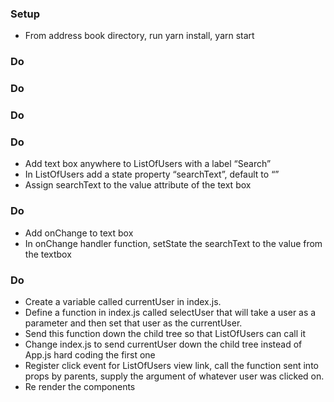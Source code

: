### Setup
* From address book directory, run yarn install, yarn start

### Do
<!-- * Import the array of users into index.js
* Create a folder in src called components to hold all our components
* Create the UserDetail and ListOfUsers functional components
* Import and use components in App
* Send the user array into Apps and then into ListOfUsers
* Send the first user from the array down into the UserDetail component -->

### Do
<!-- * Add a button to the ListOfUsers component that says Hide -->
<!-- * Add an onClick to the button and a handler -->
<!-- * Make clicking the button hide the list and change the text to “Show” -->
<!-- * If you click it again it will show the list and change the text back to “Hide” -->

### Do
<!-- * Change ListOfUsers to be a class component -->
<!-- * Add a constructor -->
<!-- * Add a property called “state” that is an object -->
<!-- * Add a property on the state object called "visible" -->
<!-- * Add a method called “render” that returns the jsx the function returned -->

### Do
* Add text box anywhere to ListOfUsers with a label “Search”
* In ListOfUsers add a state property “searchText”, default to “”
* Assign searchText to the value attribute of the text box

### Do
* Add onChange to text box
* In onChange handler function, setState the searchText to the value from the textbox

### Do
* Create a variable called currentUser in index.js.
* Define a function in index.js called selectUser that will take a user as a parameter and then set that user as the currentUser.
* Send this function down the child tree so that ListOfUsers can call it
* Change index.js to send currentUser down the child tree instead of App.js hard coding the first one
* Register click event for ListOfUsers view link, call the function sent into props by parents, supply the argument of whatever user was clicked on.
* Re render the components
